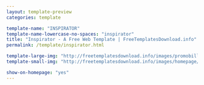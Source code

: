 ```yaml
---
layout: template-preview
categories: template

template-name: "INSPIRATOR"
template-name-lowercase-no-spaces: "inspirator"
title: "Inspirator - A Free Web Template | FreeTemplatesDownload.info"
permalink: /template/inspirator.html

template-large-img: "http://freetemplatesdownload.info/images/promobillboards/inspirator.jpg"
template-small-img: "http://freetemplatesdownload.info/images/homepage/inspirator.jpg"

show-on-homepage: "yes"
---
```

